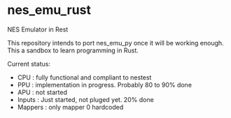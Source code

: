 # nes_emu_rust
NES Emulator in Rest

This repository intends to port nes_emu_py once it will be working enough.
This a sandbox to learn programming in Rust.

Current status:
- CPU : fully functional and compliant to nestest
- PPU : implementation in progress. Probably 80 to 90% done
- APU : not started
- Inputs : Just started, not pluged yet. 20% done
- Mappers : only mapper 0 hardcoded
